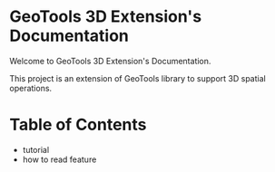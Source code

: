 # GeoTools 3D Extension's Documentation

Welcome to GeoTools 3D Extension's Documentation.

This project is an extension of GeoTools library to support 3D spatial operations.

# Table of Contents
- tutorial
- how to read feature